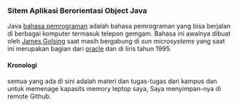 ### Sitem Aplikasi Berorientasi Object Java
Java [bahasa pemrograman](https://id.wikipedia.org/wiki/Bahasa_pemrograman) adalah bahasa pemrograman yang bisa berjalan di berbagai komputer termasuk telepon gemgam. Bahasa ini awalnya dibuat oleh [James Golsing](https://id.wikipedia.org/wiki/James_Gosling) saat masih bergabung di *sun microsystems* yang saat ini merupakan bagian dari [oracle](https://id.wikipedia.org/wiki/Oracle) dan di liris tahun 1995.
<br>

#### Kronologi
semua yang ada di sini adalah materi dan tugas-tugas dari kampus dan untuk memenage kapasits memory leptop saya, Saya menyimpan-nya di remote Github.

